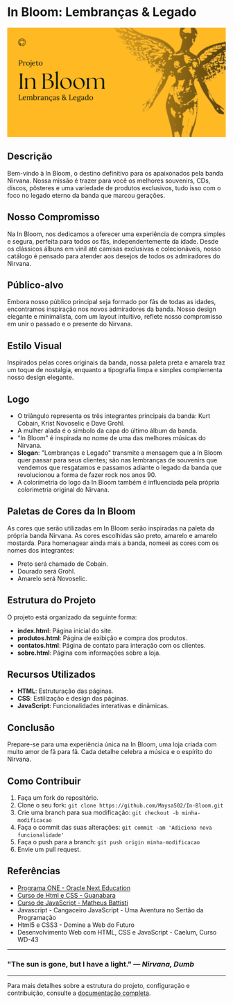 # In Bloom: Lembranças & Legado

![In Bloom Banner](MDBanner.png)

## Descrição
Bem-vindo à In Bloom, o destino definitivo para os apaixonados pela banda Nirvana. Nossa missão é trazer para você os melhores souvenirs, CDs, discos, pôsteres e uma variedade de produtos exclusivos, tudo isso com o foco no legado eterno da banda que marcou gerações.

## Nosso Compromisso
Na In Bloom, nos dedicamos a oferecer uma experiência de compra simples e segura, perfeita para todos os fãs, independentemente da idade. Desde os clássicos álbuns em vinil até camisas exclusivas e colecionáveis, nosso catálogo é pensado para atender aos desejos de todos os admiradores do Nirvana.

## Público-alvo
Embora nosso público principal seja formado por fãs de todas as idades, encontramos inspiração nos novos admiradores da banda. Nosso design elegante e minimalista, com um layout intuitivo, reflete nosso compromisso em unir o passado e o presente do Nirvana.

## Estilo Visual
Inspirados pelas cores originais da banda, nossa paleta preta e amarela traz um toque de nostalgia, enquanto a tipografia limpa e simples complementa nosso design elegante.

## Logo
- O triângulo representa os três integrantes principais da banda: Kurt Cobain, Krist Novoselic e Dave Grohl.
- A mulher alada é o símbolo da capa do último álbum da banda.
- "In Bloom" é inspirada no nome de uma das melhores músicas do Nirvana.
- **Slogan**: "Lembranças e Legado" transmite a mensagem que a In Bloom quer passar para seus clientes; são nas lembranças de souvenirs que vendemos que resgatamos e passamos adiante o legado da banda que revolucionou a forma de fazer rock nos anos 90.
- A colorimetria do logo da In Bloom também é influenciada pela própria colorimetria original do Nirvana.

## Paletas de Cores da In Bloom

As cores que serão utilizadas em In Bloom serão inspiradas na paleta da própria banda Nirvana. As cores escolhidas são preto, amarelo e amarelo mostarda. Para homenagear ainda mais a banda, nomeei as cores com os nomes dos integrantes:
- Preto será chamado de Cobain.
- Dourado será Grohl.
- Amarelo será Novoselic.

## Estrutura do Projeto
O projeto está organizado da seguinte forma:

- **index.html**: Página inicial do site.
- **produtos.html**: Página de exibição e compra dos produtos.
- **contatos.html**: Página de contato para interação com os clientes.
- **sobre.html**: Página com informações sobre a loja.

## Recursos Utilizados
- **HTML**: Estruturação das páginas.
- **CSS**: Estilização e design das páginas.
- **JavaScript**: Funcionalidades interativas e dinâmicas.

## Conclusão
Prepare-se para uma experiência única na In Bloom, uma loja criada com muito amor de fã para fã. Cada detalhe celebra a música e o espírito do Nirvana.

## Como Contribuir
1. Faça um fork do repositório.
2. Clone o seu fork: `git clone https://github.com/Maysa502/In-Bloom.git`
3. Crie uma branch para sua modificação: `git checkout -b minha-modificacao`
4. Faça o commit das suas alterações: `git commit -am 'Adiciona nova funcionalidade'`
5. Faça o push para a branch: `git push origin minha-modificacao`
6. Envie um pull request.




## Referências
- [Programa ONE - Oracle Next Education](https://www.oracle.com/br/education/oracle-next-education/)
- [Curso de Html e CSS - Guanabara](https://youtu.be/Ejkb_YpuHWs?si=gmzLBkMnMcPpkM-U)
- [Curso de JavaScript - Matheus Battisti](https://youtube.com/playlist?list=PLnDvRpP8BneysKU8KivhnrVaKpILD3gZ6&si=lNpKN8_ta5HXfZu1)
- Javascript - Cangaceiro JavaScript - Uma Aventura no Sertão da Programação 
- Html5 e CSS3 - Domine a Web do Futuro 
- Desenvolvimento Web com HTML, CSS e JavaScript - Caelum, Curso WD-43

---

### "The sun is gone, but I have a light." — *Nirvana, Dumb*

---

Para mais detalhes sobre a estrutura do projeto, configuração e contribuição, consulte a [documentação completa](documentacao_codigo.md).


